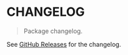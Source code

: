 # CHANGELOG

> Package changelog.

See [GitHub Releases](https://github.com/stdlib-js/assert-is-float64ndarray-like/releases) for the changelog.